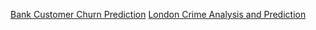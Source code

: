 [Bank Customer Churn Prediction](https://github.com/Micky48/Customer-Churn-Prediction)
[London Crime Analysis and Prediction](https://github.com/Micky48/Final_Project)
